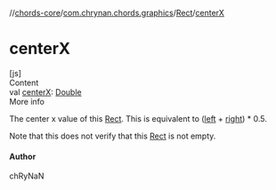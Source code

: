//[chords-core](../../../index.md)/[com.chrynan.chords.graphics](../index.md)/[Rect](index.md)/[centerX](center-x.md)



# centerX  
[js]  
Content  
val [centerX](center-x.md): [Double](https://kotlinlang.org/api/latest/jvm/stdlib/kotlin/-double/index.html)  
More info  


The center x value of this [Rect](index.md). This is equivalent to ([left](left.md) + [right](right.md)) * 0.5.



Note that this does not verify that this [Rect](index.md) is not empty.



#### Author  


chRyNaN

  



